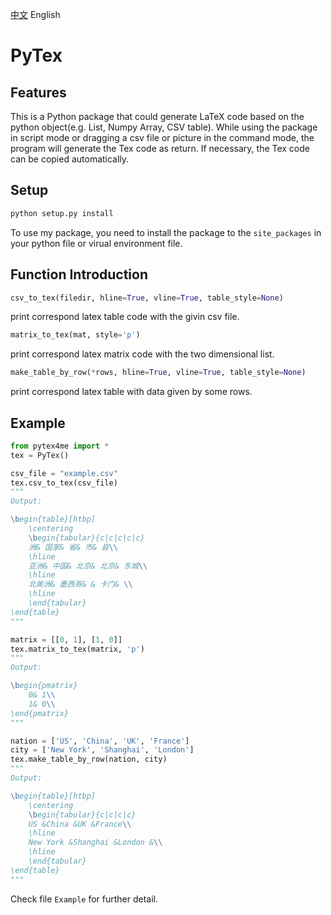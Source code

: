 [中文](https://github.com/HarryXD2018/PyTex/blob/master/README.md)	English

# PyTex

## Features

This is a Python package that could generate LaTeX code based on the python object(e.g. List, Numpy Array, CSV table). While using the package in script mode or dragging a csv file or picture in the command mode, the program will generate the Tex code as return. If necessary, the Tex code can be copied automatically. 

## Setup

~~~python
python setup.py install
~~~

To use my package, you need to install the package to the `site_packages` in your python file or virual environment file. 

## Function Introduction

~~~python
csv_to_tex(filedir, hline=True, vline=True, table_style=None)
~~~

print correspond latex table code with the givin csv file.

~~~python
matrix_to_tex(mat, style='p')
~~~

print correspond latex matrix code with the two dimensional list.

~~~python
make_table_by_row(*rows, hline=True, vline=True, table_style=None)
~~~

print correspond latex table with data given by some rows. 



## Example

~~~python
from pytex4me import *
tex = PyTex()

csv_file = "example.csv"
tex.csv_to_tex(csv_file)
"""
Output:

\begin{table}[htbp]
	\centering
	\begin{tabular}{c|c|c|c|c}
	洲& 国家& 省& 市& 县\\
	\hline
	亚洲& 中国& 北京& 北京& 东城\\
	\hline
	北美洲& 墨西哥& & 卡门& \\
	\hline
	\end{tabular}
\end{table}
"""

matrix = [[0, 1], [1, 0]]
tex.matrix_to_tex(matrix, 'p')
"""
Output:

\begin{pmatrix}
	0& 1\\
	1& 0\\
\end{pmatrix}
"""

nation = ['US', 'China', 'UK', 'France']
city = ['New York', 'Shanghai', 'London']
tex.make_table_by_row(nation, city)
"""
Output:

\begin{table}[htbp]
	\centering
	\begin{tabular}{c|c|c|c}
	US &China &UK &France\\
	\hline
	New York &Shanghai &London &\\
	\hline
	\end{tabular}
\end{table}
"""
~~~

Check file `Example` for further detail. 